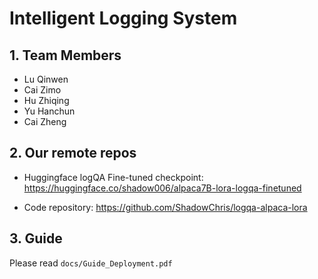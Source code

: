 # Intelligent Logging System

## 1. Team Members

* Lu Qinwen	  
* Cai Zimo		  
* Hu Zhiqing	  
* Yu Hanchun	
* Cai Zheng 	   

## 2. Our remote repos

* Huggingface logQA Fine-tuned checkpoint: https://huggingface.co/shadow006/alpaca7B-lora-logqa-finetuned

* Code repository: https://github.com/ShadowChris/logqa-alpaca-lora

## 3. Guide

Please read `docs/Guide_Deployment.pdf`

